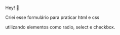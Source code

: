 Hey! :bug:

Criei esse formulário para praticar html e css 

utilizando elementos como radio, select e checkbox.